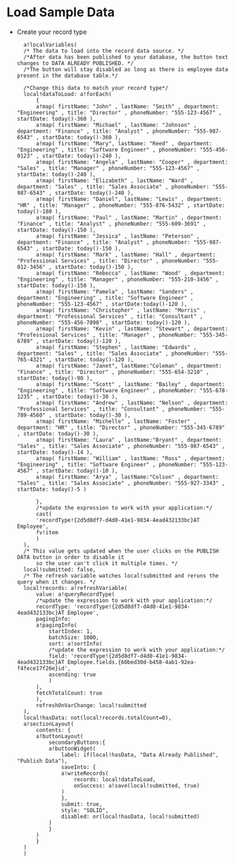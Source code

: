 # Load Sample Data
- Create your record type 
        
        a!localVariables(
        /* The data to load into the record data source. */
        /*After data has been published to your database, the button text changes to DATA ALREADY PUBLISHED. */
        /*The button will stay disabled as long as there is employee data present in the database table.*/

        /*Change this data to match your record type*/
        local!dataToLoad: a!forEach(
            {
            a!map( firstName: "John" , lastName: "Smith" , department: "Engineering" , title: "Director" , phoneNumber: "555-123-4567" , startDate: today()-360 ),
            a!map( firstName: "Michael" , lastName: "Johnson" , department: "Finance" , title: "Analyst" , phoneNumber: "555-987-6543" , startDate: today()-360 ),
            a!map( firstName: "Mary", lastName: "Reed" , department: "Engineering" , title: "Software Engineer" , phoneNumber: "555-456-0123" , startDate: today()-240 ),
            a!map( firstName: "Angela" , lastName: "Cooper" , department: "Sales" , title: "Manager" , phoneNumber: "555-123-4567" , startDate: today()-240 ),
            a!map( firstName: "Elizabeth" , lastName: "Ward" , department: "Sales" , title: "Sales Associate" , phoneNumber: "555-987-6543" , startDate: today()-240 ),
            a!map( firstName: "Daniel", lastName: "Lewis" , department: "HR" , title: "Manager" , phoneNumber: "555-876-5432" , startDate: today()-180 ),
            a!map( firstName: "Paul" , lastName: "Martin" , department: "Finance" , title: "Analyst" , phoneNumber: "555-609-3691" , startDate: today()-150 ),
            a!map( firstName: "Jessica" , lastName: "Peterson" , department: "Finance" , title: "Analyst" , phoneNumber: "555-987-6543" , startDate: today()-150 ),
            a!map( firstName: "Mark" , lastName: "Hall" , department: "Professional Services" , title: "Director" , phoneNumber: "555-012-3456" , startDate: today()-150 ),
            a!map( firstName: "Rebecca" , lastName: "Wood" , department: "Engineering" , title: "Manager" , phoneNumber: "555-210-3456" , startDate: today()-150 ),
            a!map( firstName: "Pamela" , lastName: "Sanders" , department: "Engineering" , title: "Software Engineer" , phoneNumber: "555-123-4567" , startDate:today()-120 ),
            a!map( firstName: "Christopher" , lastName: "Morris" , department: "Professional Services" , title: "Consultant" , phoneNumber: "555-456-7890" , startDate: today()-120 ),
            a!map( firstName: "Kevin" , lastName: "Stewart" , department: "Professional Services" , title: "Manager" , phoneNumber: "555-345-6789" , startDate: today()-120 ),
            a!map( firstName: "Stephen" , lastName: "Edwards" , department: "Sales" , title: "Sales Associate" , phoneNumber: "555-765-4321" , startDate: today()-120 ),
            a!map( firstName: "Janet", lastName:"Coleman" , department: "Finance" , title: "Director" , phoneNumber: "555-654-3210" , startDate: today()-90 ),
            a!map( firstName: "Scott" , lastName: "Bailey" , department: "Engineering" , title: "Software Engineer" , phoneNumber: "555-678-1235" , startDate: today()-30 ),
            a!map( firstName: "Andrew" , lastName: "Nelson" , department: "Professional Services" , title: "Consultant" , phoneNumber: "555-789-4560" , startDate: today()-30 ),
            a!map( firstName: "Michelle" , lastName: "Foster" , department: "HR" , title: "Director" , phoneNumber: "555-345-6789" , startDate: today()-30 ),
            a!map( firstName: "Laura" , lastName:"Bryant" , department: "Sales" , title: "Sales Associate" , phoneNumber: "555-987-6543" , startDate: today()-14 ),
            a!map( firstName: "William" , lastName: "Ross" , department: "Engineering" , title: "Software Engineer" , phoneNumber: "555-123-4567" , startDate: today()-10 ),
            a!map( firstName: "Arya" , lastName:"Colson" , department: "Sales" , title: "Sales Associate" , phoneNumber: "555-927-3343" , startDate: today()-5 )

            },
            /*update the expression to work with your application:*/
            cast(
            'recordType!{2d5d8df7-d4d0-41e1-9834-4ead432133bc}AT Employee',
            fv!item
            )
        ),
        /* This value gets updated when the user clicks on the PUBLISH DATA button in order to disable it
            so the user can't click it multiple times. */
        local!submitted: false,
        /* The refresh variable watches local!submitted and reruns the query when it changes. */
        local!records: a!refreshVariable(
            value: a!queryRecordType(
            /*update the expression to work with your application:*/
            recordType: 'recordType!{2d5d8df7-d4d0-41e1-9834-4ead432133bc}AT Employee',
            pagingInfo: 
            a!pagingInfo(
                startIndex: 1,
                batchSize: 1000,
                sort: a!sortInfo(
                /*update the expression to work with your application:*/
                field: 'recordType!{2d5d8df7-d4d0-41e1-9834-4ead432133bc}AT Employee.fields.{60bed30d-b458-4ab1-92ea-f4fece17f26e}id',
                ascending: true
                )
            ),
            fetchTotalCount: true
            ),
            refreshOnVarChange: local!submitted
        ),
        local!hasData: not(local!records.totalCount=0),
        a!sectionLayout(
            contents: {
            a!buttonLayout(
                secondaryButtons:{
                a!buttonWidget(
                    label: if(local!hasData, "Data Already Published", "Publish Data"),
                    saveInto: {
                    a!writeRecords(
                        records: local!dataToLoad,
                        onSuccess: a!save(local!submitted, true)
                    )
                    },
                    submit: true,
                    style: "SOLID",
                    disabled: or(local!hasData, local!submitted)
                )
                }
            )
            }
        )
        )